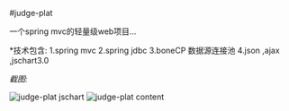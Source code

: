 #judge-plat

一个spring mvc的轻量级web项目...

*技术包含:
1.spring mvc
2.spring jdbc
3.boneCP 数据源连接池
4.json ,ajax ,jschart3.0

*截图:*

![judge-plat jschart](https://raw.github.com/luowei/simple-projects/master/judge-plat/doc/img/jschart_sample.png)
![judge-plat content](https://raw.github.com/luowei/simple-projects/master/judge-plat/doc/img/jschart_sample.png)